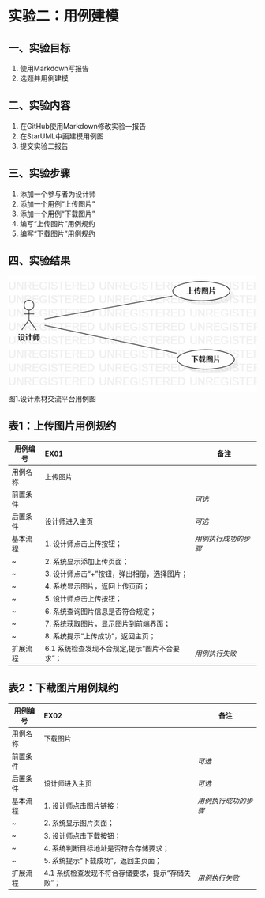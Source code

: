 # 实验二：用例建模

## 一、实验目标

1. 使用Markdown写报告
2. 选题并用例建模

## 二、实验内容

1. 在GitHub使用Markdown修改实验一报告
2. 在StarUML中画建模用例图
3. 提交实验二报告

## 三、实验步骤

1. 添加一个参与者为设计师
2. 添加一个用例“上传图片”
3. 添加一个用例“下载图片”
4. 编写“上传图片”用例规约
5. 编写“下载图片”用例规约

## 四、实验结果

![用例图](./Lab2_UseCaseDiagram1.jpg)  
图1.设计素材交流平台用例图

## 表1：上传图片用例规约  

用例编号  | EX01 | 备注  
-|:-|-  
用例名称  | 上传图片  |   
前置条件  |      | *可选*   
后置条件  |  设计师进入主页    | *可选*   
基本流程  | 1. 设计师点击上传按钮；  |*用例执行成功的步骤*    
~| 2. 系统显示添加上传页面；  |   
~| 3. 设计师点击“+”按钮，弹出相册，选择图片；  |   
~| 4. 系统显示图片，返回上传页面；  |   
~| 5. 设计师点击上传按钮；  |  
~| 6. 系统查询图片信息是否符合规定；  |  
~| 7. 系统获取图片，显示图片到前端界面；  | 
~| 8. 系统提示“上传成功”，返回主页；  |  
扩展流程  | 6.1 系统检查发现不合规定,提示“图片不合要求”；  |*用例执行失败*    

## 表2：下载图片用例规约  

用例编号  | EX02 | 备注  
-|:-|-  
用例名称  | 下载图片  |   
前置条件  |      | *可选*   
后置条件  |  设计师进入主页    | *可选*   
基本流程  | 1. 设计师点击图片链接；  |*用例执行成功的步骤*    
~| 2. 系统显示图片页面；  |   
~| 3. 设计师点击下载按钮；  |   
~| 4. 系统判断目标地址是否符合存储要求；  |   
~| 5. 系统提示“下载成功”，返回主页面；  |  
扩展流程  | 4.1 系统检查发现不符合存储要求，提示“存储失败”；  |*用例执行失败*    
